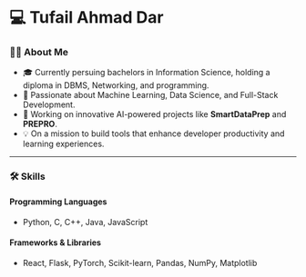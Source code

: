 # 💻 Tufail Ahmad Dar

### 👨‍💻 About Me
- 🎓 Currently persuing bachelors in Information Science, holding a diploma in DBMS, Networking, and programming.
- 🌟 Passionate about Machine Learning, Data Science, and Full-Stack Development.
- 🚀 Working on innovative AI-powered projects like **SmartDataPrep** and **PREPRO**.
- 💡 On a mission to build tools that enhance developer productivity and learning experiences.

---

### 🛠️ Skills
#### **Programming Languages**
- Python, C, C++, Java, JavaScript

#### **Frameworks & Libraries**
- React, Flask, PyTorch, Scikit-learn, Pandas, NumPy, Matplotlib

